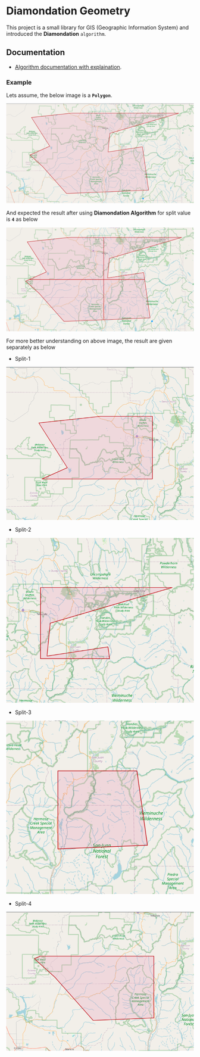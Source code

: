 # Diamondation Geometry

This project is a small library for GIS (Geographic Information System) and introduced the **Diamondation** `algorithm`.

## Documentation

* [Algorithm documentation with explaination](/doc/Splitting_Geometry_Algorithm.pdf).

### Example

Lets assume, the below image is a **`Polygon`**.
 
![Original Polygon](/doc/original_geometry.png)

And expected the result after using **Diamondation Algorithm** for split value is **`4`** as below

![Splitted Original Polygon](/doc/splitted_original_geometry.png)

For more better understanding on above image, the result are given separately as below

* Split-1

![1_splitted_geometry](/doc/1_splitted_geometry.png)

* Split-2
 
![2_splitted_geometry](/doc/2_splitted_geometry.png)

* Split-3

![3_splitted_geometry](/doc/3_splitted_geometry.png)

* Split-4

![4_splitted_geometry](/doc/4_splitted_geometry.png)
